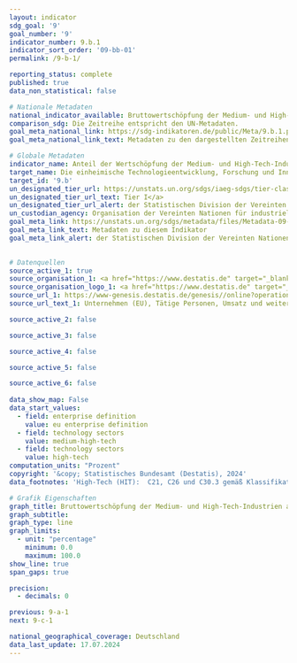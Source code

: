 ```yaml
---
layout: indicator    
sdg_goal: '9'    
goal_number: '9'    
indicator_number: 9.b.1    
indicator_sort_order: '09-bb-01'    
permalink: /9-b-1/    

reporting_status: complete    
published: true    
data_non_statistical: false    

# Nationale Metadaten    
national_indicator_available: Bruttowertschöpfung der Medium- und High-Tech-Industrien am Verarbeitenden Gewerbe    
comparison_sdg: Die Zeitreihe entspricht den UN-Metadaten.    
goal_meta_national_link: https://sdg-indikatoren.de/public/Meta/9.b.1.pdf
goal_meta_national_link_text: Metadaten zu den dargestellten Zeitreihen    

# Globale Metadaten    
indicator_name: Anteil der Wertschöpfung der Medium- und High-Tech-Industrien an der Gesamtwertschöpfung    
target_name: Die einheimische Technologieentwicklung, Forschung und Innovation in den Entwicklungsländern unterstützen, einschließlich durch Sicherstellung eines förderlichen politischen Umfelds, unter anderem für industrielle Diversifizierung und Wertschöpfung im Rohstoffbereich    
target_id: '9.b'    
un_designated_tier_url: https://unstats.un.org/sdgs/iaeg-sdgs/tier-classification/'    
un_designated_tier_url_text: Tier I</a>    
un_designated_tier_url_alert: der Statistischen Division der Vereinten Nationen    
un_custodian_agency: Organisation der Vereinten Nationen für industrielle Entwicklung (UNIDO)    
goal_meta_link: https://unstats.un.org/sdgs/metadata/files/Metadata-09-0B-01.pdf    
goal_meta_link_text: Metadaten zu diesem Indikator    
goal_meta_link_alert: der Statistischen Division der Vereinten Nationen    
    

# Datenquellen
source_active_1: true
source_organisation_1: <a href="https://www.destatis.de" target="_blank" title="Klicken Sie hier um zur Website der Organisation Statistisches Bundesamt (Destatis) zu gelangen."> Statistisches Bundesamt (Destatis) </a>
source_organisation_logo_1: <a href="https://www.destatis.de" target="_blank"><img src="https://sdg-indikatoren.de/public/OrgImgDe/destatis.png" alt="Logo destatis" style="height:60px; width:148px"/></a>
source_url_1: https://www-genesis.destatis.de/genesis//online?operation=table&code=48112-0001&bypass=true&levelindex=1&levelid=1691483007213#abreadcrumb
source_url_text_1: Unternehmen (EU), Tätige Personen, Umsatz und weitere<br>betriebs- und volkswirtschaftliche Kennzahlen – GENESIS online 48112-0001

source_active_2: false

source_active_3: false

source_active_4: false

source_active_5: false

source_active_6: false
    
data_show_map: False    
data_start_values: 
  - field: enterprise definition
    value: eu enterprise definition
  - field: technology sectors
    value: medium-high-tech
  - field: technology sectors
    value: high-tech    
computation_units: "Prozent"    
copyright: '&copy; Statistisches Bundesamt (Destatis), 2024'    
data_footnotes: 'High-Tech (HIT):  C21, C26 und C30.3 gemäß Klassifikation der Wirtschaftszweige, Ausgabe 2008 (WZ 2008).<br>• Medium-High-Tech (MHT): C20, C25.4, C27, C28, C29, C30 (ohne C30.1 und C30.3) sowie C32.5 gemäß WZ 2008.<br>•  Die Daten der Unternehmensdefinition "Rechtliche Einheiten" basieren auf einer Sonderauswertung und sind nicht öffentlich zugänglich.<br>•  Die Daten der Unternehmensdefinition "Rechtliche Einheiten" sind nur bis 2021 verfügbar.'    

# Grafik Eigenschaften    
graph_title: Bruttowertschöpfung der Medium- und High-Tech-Industrien am Verarbeitenden Gewerbe
graph_subtitle:     
graph_type: line    
graph_limits:
  - unit: "percentage"
    minimum: 0.0
    maximum: 100.0
show_line: true
span_gaps: true

precision:
  - decimals: 0    

previous: 9-a-1    
next: 9-c-1    

national_geographical_coverage: Deutschland    
data_last_update: 17.07.2024    
---
```


<span></span>